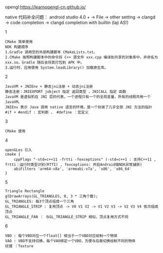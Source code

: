 opengl:https://learnopengl-cn.github.io/

native 代码补全问题： android studio 4.0 + -> File -> other setting -> clangd -> code completion -> clangd completion with builtin (laji AS!)

1
```
CMake 简单使用
NDK 构建顺序
1.Gradle 调用您的外部构建脚本 CMakeLists.txt。
2.CMake 按照构建脚本中的命令将 C++ 源文件 xxx.cpp 编译到共享的对象库中，并命名为 xxx.so，Gradle 随后会将其打包到 APK 中。
3.运行时，应用使用 System.loadLibrary() 加载原生库。
```
2
```
JavaVM + JNIEnv + 静态jni注册 + 动态jni注册
静态注册：JNIEXPORT jobject 指定 返回类型 ，JNICALL 指定 函数
JavaVM 是虚拟机在 JNI 层的代表，一个进程只有一个的全局变量，所有的线程共用一个 JavaVM。
JNIEnv 表示 Java 调用 native 语言的环境，是一个封装了几乎全部 JNI 方法的指针
#if + #endif : 宏判断 ， #define ：宏定义
```
3
```
CMake 使用
```
4
```
openGLes 引入
cmake {
    cppFlags "-std=c++11 -frtti -fexceptions" (-std=c++1 : 支持C++11 , frtti：运行时类型识别(RTTI) , fexceptions: 开启Android端NDK异常捕获)
    abiFilters 'arm64-v8a', 'armeabi-v7a', 'x86', 'x86_64'
}
```
5
```
Triangle Rectangle
glDrawArrays(GL_TRIANGLES, 0, 3 * 三角个数);
GL_TRIANGLES: 每3个顶点组成一个三角
GL_TRIANGLE_STRIP : 复用顶点 -> V0 V1 V2 -> V1 V2 V3 -> V2 V3 V4 依次组成顶点
GL_TRIANGLE_FAN ： 与GL_TRIANGLE_STRIP 相似，顶点复用方式不同
```
6
```
VBO : 每个VBO对应一个float[] 相当于一个VBO对应绘制一个物体
VAO : VBO不支持切换，每个VAO绑定一个VBO，方便与后面切换绘制不同的物体
纹理 ：Texture
```